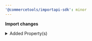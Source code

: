 ```yaml
---
'@commercetools/importapi-sdk': minor
---
```


**Import changes**

<details>
<summary>Added Property(s)</summary>

- added property `custom` to type `Parcel`
</details>
